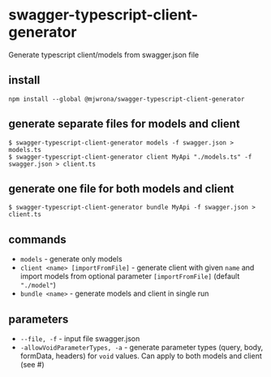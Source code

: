 # swagger-typescript-client-generator

Generate typescript client/models from swagger.json file

## install

```
npm install --global @mjwrona/swagger-typescript-client-generator
```

## generate separate files for models and client

```
$ swagger-typescript-client-generator models -f swagger.json > models.ts
$ swagger-typescript-client-generator client MyApi "./models.ts" -f swagger.json > client.ts
```

## generate one file for both models and client

```
$ swagger-typescript-client-generator bundle MyApi -f swagger.json > client.ts
```

## commands

- `models` - generate only models
- `client <name> [importFromFile]` - generate client with given `name` and import models from optional parameter `[importFromFile]` (default `"./model"`)
- `bundle <name>` - generate models and client in single run

## parameters

- `--file, -f` - input file swagger.json
- `-allowVoidParameterTypes, -a` - generate parameter types (query, body, formData, headers) for `void` values.
  Can apply to both models and client (see #)
